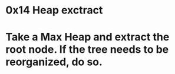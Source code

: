 # 0x14 Heap exctract

# Take a Max Heap and extract the root node. If the tree needs to be reorganized, do so.
